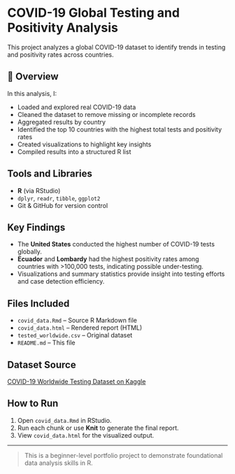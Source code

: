# COVID-19 Global Testing and Positivity Analysis

This project analyzes a global COVID-19 dataset to identify trends in testing and positivity rates across countries.

## 📌 Overview

In this analysis, I:
- Loaded and explored real COVID-19 data
- Cleaned the dataset to remove missing or incomplete records
- Aggregated results by country
- Identified the top 10 countries with the highest total tests and positivity rates
- Created visualizations to highlight key insights
- Compiled results into a structured R list

## Tools and Libraries

- **R** (via RStudio)
- `dplyr`, `readr`, `tibble`, `ggplot2`
- Git & GitHub for version control

## Key Findings

- The **United States** conducted the highest number of COVID-19 tests globally.
- **Ecuador** and **Lombardy** had the highest positivity rates among countries with >100,000 tests, indicating possible under-testing.
- Visualizations and summary statistics provide insight into testing efforts and case detection efficiency.

## Files Included

- `covid_data.Rmd` – Source R Markdown file
- `covid_data.html` – Rendered report (HTML)
- `tested_worldwide.csv` – Original dataset
- `README.md` – This file

## Dataset Source

[COVID-19 Worldwide Testing Dataset on Kaggle](https://www.kaggle.com/datasets/lin0li/covid19testing)

## How to Run

1. Open `covid_data.Rmd` in RStudio.
2. Run each chunk or use **Knit** to generate the final report.
3. View `covid_data.html` for the visualized output.

---

> This is a beginner-level portfolio project to demonstrate foundational data analysis skills in R.
